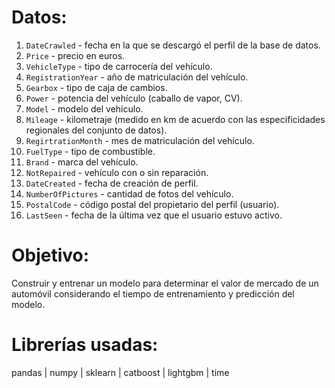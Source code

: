 # Datos:

1. `DateCrawled` - fecha en la que se descargó el perfil de la base de datos.
2. `Price` - precio en euros.
3. `VehicleType` - tipo de carrocería del vehículo.
4. `RegistrationYear` - año de matriculación del vehículo.
5. `Gearbox` - tipo de caja de cambios.
6. `Power` - potencia del vehículo (caballo de vapor, CV).
7. `Model` - modelo del vehículo.
8. `Mileage` - kilometraje (medido en km de acuerdo con las especificidades regionales del conjunto de datos).
9. `RegirtrationMonth` - mes de matriculación del vehículo.
10. `FuelType` - tipo de combustible.
11. `Brand` - marca del vehículo.
12. `NotRepaired` - vehículo con o sin reparación.
13. `DateCreated` - fecha de creación de perfil.
14. `NumberOfPictures` - cantidad de fotos del vehículo.
15. `PostalCode` - código postal del propietario del perfil (usuario).
16. `LastSeen` - fecha de la última vez que el usuario estuvo activo.

# Objetivo:

Construir y entrenar un modelo para determinar el valor de mercado de un automóvil considerando el tiempo de entrenamiento y predicción del modelo.

# Librerías usadas:

pandas | numpy | sklearn | catboost | lightgbm | time
